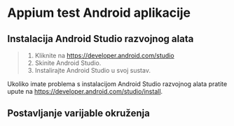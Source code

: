 # **Appium test Android aplikacije**

## Instalacija Android Studio razvojnog alata

> 1. Kliknite na <https://developer.android.com/studio>
> 2. Skinite Android Studio.
> 3. Instalirajte Android Studio u svoj sustav.

Ukoliko imate problema s instalacijom Android Studio razvojnog alata pratite upute na <https://developer.android.com/studio/install>.

## Postavljanje varijable okruženja